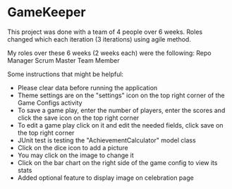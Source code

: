 # GameKeeper
This project was done with a team of 4 people over 6 weeks.
Roles changed which each iteration (3 iterations) using agile method.

My roles over these 6 weeks (2 weeks each) were the following:
Repo Manager
Scrum Master
Team Member



Some instructions that might be helpful:
- Please clear data before running the application
- Theme settings are on the "settings" icon on the top right corner of the Game Configs activity
- To save a game play, enter the number of players, enter the scores and click the save icon on the top right corner
- To edit a game play click on it and edit the needed fields, click save on the top right corner
- JUnit test is testing the "AchievementCalculator" model class
- Click on the dice icon to add a picture
- You may click on the image to change it
- Click on the bar chart on the right side of the game config to view its stats
- Added optional feature to display image on celebration page
